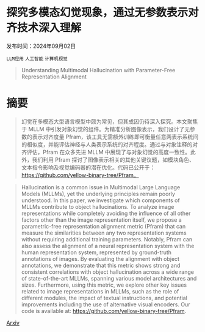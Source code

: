# 探究多模态幻觉现象，通过无参数表示对齐技术深入理解

发布时间：2024年09月02日

`LLM应用` `人工智能` `计算机视觉`

> Understanding Multimodal Hallucination with Parameter-Free Representation Alignment

# 摘要

> 幻觉在多模态大型语言模型中颇为常见，但其成因仍待深入探究。本文聚焦于 MLLM 中引发对象幻觉的组件。为精准分析图像表示，我们设计了无参数的表示对齐度量 Pfram，该工具无需额外训练即可衡量任意两表示系统间的相似度，并能评估神经与人类表示系统的对齐程度。通过与对象注释的对齐评估，Pfram 在众多先进 MLLM 中展现了与对象幻觉的高度一致性。此外，我们利用 Pfram 探讨了图像表示相关的其他关键议题，如模块角色、文本指令影响及视觉编码器的潜在优化。代码已公开于：https://github.com/yellow-binary-tree/Pfram。

> Hallucination is a common issue in Multimodal Large Language Models (MLLMs), yet the underlying principles remain poorly understood. In this paper, we investigate which components of MLLMs contribute to object hallucinations. To analyze image representations while completely avoiding the influence of all other factors other than the image representation itself, we propose a parametric-free representation alignment metric (Pfram) that can measure the similarities between any two representation systems without requiring additional training parameters. Notably, Pfram can also assess the alignment of a neural representation system with the human representation system, represented by ground-truth annotations of images. By evaluating the alignment with object annotations, we demonstrate that this metric shows strong and consistent correlations with object hallucination across a wide range of state-of-the-art MLLMs, spanning various model architectures and sizes. Furthermore, using this metric, we explore other key issues related to image representations in MLLMs, such as the role of different modules, the impact of textual instructions, and potential improvements including the use of alternative visual encoders. Our code is available at: https://github.com/yellow-binary-tree/Pfram.

[Arxiv](https://arxiv.org/abs/2409.01151)